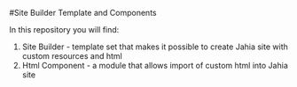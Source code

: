 #Site Builder Template and Components

In this repository you will find:

1. Site Builder - template set that makes it possible to create Jahia site with custom resources and html
2. Html Component - a module that allows import of custom html into Jahia site
